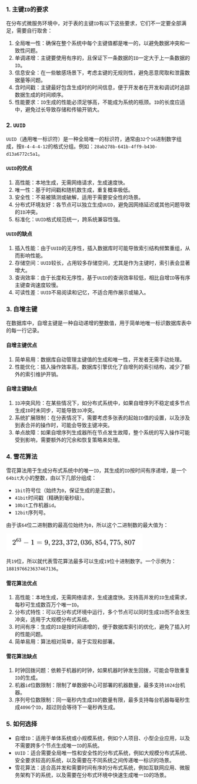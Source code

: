 ### 1. 主键`ID`的要求 

在分布式微服务环境中，对于表的主键`ID`有以下这些要求，它们不一定要全部满足，需要自行取舍：
1. 全局唯一性：确保在整个系统中每个主键值都是唯一的，以避免数据冲突和一致性问题。
2. 单调递增：主键要使用有序的，且保证下一条数据的`ID`一定大于上一条数据的`ID`。
3. 信息安全：在一些敏感场景下，考虑主键的无规则性，避免恶意爬取和泄露数据量等问题。
4. 含时间戳：主键最好包含生成时的时间信息，便于开发者在开发和调试时追踪数据生成的时间顺序。
5. 性能要求：`ID`生成的性能必须足够高，不能成为系统的瓶颈。`ID`的长度应适中，避免过长导致存储和传输开销大。

### 2. `UUID`

`UUID`（通用唯一标识符）是一种全局唯一的标识符，通常由`32`个`16`进制数字组成，按`8-4-4-4-12`的格式分组。例如：`28ab278b-641b-4ff9-b430-d13a6772c5a1`。

#### `UUID`的优点

1. 高性能：本地生成，无需网络请求，生成速度快。
2. 唯一性：基于时间戳和随机数生成，重复概率极低。
3. 安全性：不易被猜测或破解，适用于需要安全性的场景。
4. 分布式环境友好：各节点可以独立生成`UUID`，避免因网络延迟或其他问题导致的`ID`冲突。
5. 标准化：`UUID`格式规范统一，跨系统兼容性强。

#### `UUID`的缺点

1. 插入性能：由于`UUID`的无序性，插入数据库时可能导致索引结构频繁重组，从而影响性能。
2. 存储空间：`UUID`较长，占用较多存储空间，尤其是作为主键时，索引表会显著增大。
3. 查询效率：由于长度和无序性，基于`UUID`的查询效率较低，相比自增`ID`等有序主键查询速度较慢。
4. 可读性差：`UUID`不易阅读和记忆，不适合用作展示或输入。

### 3. 自增主键

在数据库中，自增主键是一种自动递增的整数值，用于简单地唯一标识数据库表中的每一行记录。

#### 自增主键优点

1. 简单易用：数据库自动管理主键值的生成和唯一性，开发者无需手动处理。
2. 性能优化：插入操作效率高，数据库引擎优化了自增列的索引结构，减少了额外的索引维护开销。

#### 自增主键缺点

1. `ID`冲突风险：在某些情况下，如分布式系统中，如果自增序列不稳定或多节点生成`ID`时未同步，可能导致`ID`冲突。
2. 系统扩展限制：在分表情况下，需要考虑多张表的起始`ID`值的设置，以及涉及到表合并的操作时，可能会导致主键冲突。
3. 单点故障：如果自增序列生成器所在节点发生故障，整个系统的写入操作可能受到影响，需要额外的冗余和恢复策略来处理。

### 4. 雪花算法
雪花算法用于生成分布式系统中的唯一`ID`，其生成的`ID`按时间有序递增，是一个`64bit`大小的整数，由以下几部分组成：

- `1bit`符号位（始终为`0`，保证生成的是正数）。
- `41bit`时间戳（精确到毫秒级）。
- `10bit`工作机器`id`。
- `12bit`序列号。

由于该`64`位二进制数的最高位始终为`0`，所以这个二进制数的最大值为：

<img src="image/image-20250122155821077.png" alt="image-20250122155821077" style="zoom:70%;" />

共`19`位，所以就代表雪花算法最多可以生成`19`位十进制数字。一个示例为：`1881976623637467136`。

#### 雪花算法优点

1. 高性能：本地生成，无需网络请求，生成速度快。支持高并发的`ID`生成需求，每秒可生成数百万个唯一`ID`。
2. 分布式特性：可以在分布式环境中运行，多个节点可以同时生成`ID`而不会发生冲突，适用于大规模分布式系统。
3. 时间有序：生成的`ID`是按时间递增的，便于数据库索引的优化，避免了插入时的性能问题。
4. 简单易用：算法相对简单，易于实现和部署。

#### 雪花算法缺点

1. 时钟回拨问题：依赖于机器的时钟，如果机器时钟发生回拨，可能会导致重复`ID`的生成。
2. 机器`id`位数限制：限制了单数据中心可部署的机器数量，最多支持`1024`台机器。
3. 序列号位数限制：同一毫秒内生成`ID`的数量有限，最多支持每台机器每毫秒生成`4096`个`ID`，超过则会等待下一毫秒再生成。


### 5. 如何选择
- 自增`ID`：适用于单体系统或小规模系统，例如个人项目、小型企业应用，以及不需要跨多个节点生成唯一`ID`的系统。
- `UUID`：适合需要全局唯一性和安全性的分布式系统，例如大规模分布式系统、安全要求较高的系统，以及需要在不同系统之间传递唯一标识的场景。
- 雪花算法：适合高并发和需要时间有序的分布式系统，例如互联网应用、微服务架构下的系统，以及需要在分布式环境中快速生成唯一`ID`的场景。